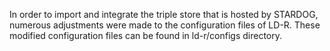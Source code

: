 In order to import and integrate the triple store that is hosted by STARDOG, numerous adjustments were made to the configuration files of LD-R. These modified configuration files can be found in ld-r/configs directory.   